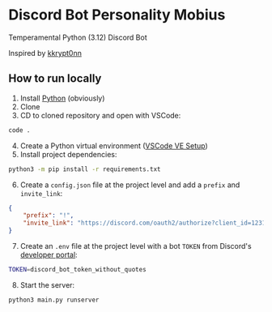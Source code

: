 # Discord Bot Personality Mobius
Temperamental Python (3.12) Discord Bot

Inspired by [kkrypt0nn](https://github.com/kkrypt0nn/Python-Discord-Bot-Template)

## How to run locally
1. Install [Python](https://www.python.org/downloads/) (obviously)
2. Clone
3. CD to cloned repository and open with VSCode:
```sh
code .
```
4. Create a Python virtual environment ([VSCode VE Setup](https://code.visualstudio.com/docs/python/python-tutorial#_create-a-virtual-environment))
5. Install project dependencies:
```sh 
python3 -m pip install -r requirements.txt
```
6. Create a `config.json` file at the project level and add a `prefix` and `invite_link`:
```json
{
    "prefix": "!",
    "invite_link": "https://discord.com/oauth2/authorize?client_id=1231284567344812033&permissions=633318429163329&scope=bot"
}
```
7. Create an `.env` file at the project level with a bot `TOKEN` from Discord's [developer portal](https://discord.com/developers/applications):
```sh
TOKEN=discord_bot_token_without_quotes
```
8. Start the server:
```sh
python3 main.py runserver
```
